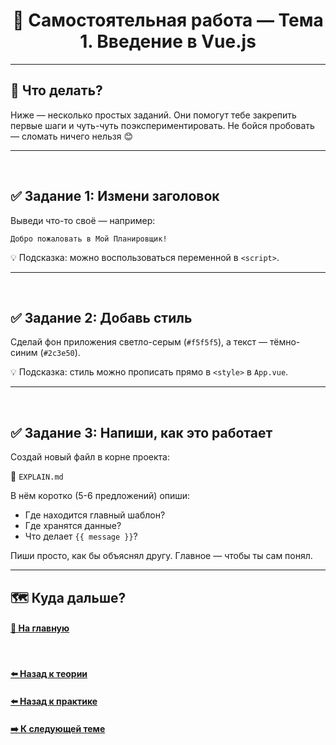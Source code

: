 <h1 align=center> 🧠 Самостоятельная работа — Тема 1. Введение в Vue.js </h1>

---

## 📍 Что делать?

Ниже — несколько простых заданий. Они помогут тебе закрепить первые шаги и чуть-чуть поэкспериментировать. Не бойся пробовать — сломать ничего нельзя 😊

---
<br>

## ✅ Задание 1: Измени заголовок

Выведи что-то своё — например:

```Добро пожаловать в Мой Планировщик!```

💡 Подсказка: можно воспользоваться переменной в `<script>`.

---
<br>

## ✅ Задание 2: Добавь стиль

Сделай фон приложения светло-серым (`#f5f5f5`), а текст — тёмно-синим (`#2c3e50`).

💡 Подсказка: стиль можно прописать прямо в `<style>` в `App.vue`.

---
<br>

## ✅ Задание 3: Напиши, как это работает

Создай новый файл в корне проекта:

📄 `EXPLAIN.md`

В нём коротко (5-6 предложений) опиши:

* Где находится главный шаблон?
* Где хранятся данные?
* Что делает `{{ message }}`?

Пиши просто, как бы объяснял другу. Главное — чтобы ты сам понял.

---

## 🗺️ Куда дальше?
#### [🏡 На главную](../README.md)

<br>

#### [⬅️ Назад к теории](./THEORY.md)
#### [⬅️ Назад к практике](./PRACTICE.md)
#### [➡️ К следующей теме](../02-basics/THEORY.md)